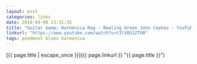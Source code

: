 ```yaml
---
layout: post
categories: links
date: 2018-04-08 13:31:35
title: "Guitar &amp; Harmonica Rag - Bowling Green John Cephas - YouTube"
linkurl: "https://www.youtube.com/watch?v=t3lVOU1ZTO0"
tags: piedmont blues harmonica
---
```

[{{ page.title | escape_once }}]({{ page.linkurl }} "{{ page.title }}")
